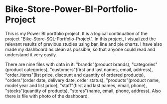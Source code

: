 # Bike-Store-Power-BI-Portfolio-Project

This is my Power BI portfolio project. It is a logical continuation of the project "Bike-Store-SQL-Portfolio-Project". In this project, I visualized the relevant results of previous studies using bar, line and pie charts. I have also made my dashboard as clean as possible, so that anyone could read and understand it very easily.

There are nine files with data in it: "brands"(product brands), "categories"(product categories), "customers"(first and last names, email, address), "order_items"(list price, discount and quantity of ordered products), "orders"(order date, delivery date, order status), "products"(product name, model year and list price), "staff"(first and last names, email, phone), "stocks"(quantity of products), "stores"(name, email, phone, address). Also there is file with photo of the dashboard.
